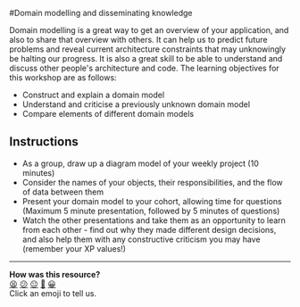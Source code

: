 #Domain modelling and disseminating knowledge

Domain modelling is a great way to get an overview of your application, and also to share that overview with others. It can help us to predict future problems and reveal current architecture constraints that may unknowingly be halting our progress. It is also a great skill to be able to understand and discuss other people's architecture and code. The learning objectives for this workshop are as follows:

* Construct and explain a domain model
* Understand and criticise a previously unknown domain model
* Compare elements of different domain models

## Instructions
* As a group, draw up a diagram model of your weekly project (10 minutes)
* Consider the names of your objects, their responsibilities, and the flow of data between them
* Present your domain model to your cohort, allowing time for questions (Maximum 5 minute presentation, followed by 5 minutes of questions)
* Watch the other presentations and take them as an opportunity to learn from each other - find out why they made different design decisions, and also help them with any constructive criticism you may have (remember your XP values!)

<!-- BEGIN GENERATED SECTION DO NOT EDIT -->

---

**How was this resource?**  
[😫](https://airtable.com/shrUJ3t7KLMqVRFKR?prefill_Repository=skills-workshops&prefill_File=further_javascript/domain-modelling/README.md&prefill_Sentiment=😫) [😕](https://airtable.com/shrUJ3t7KLMqVRFKR?prefill_Repository=skills-workshops&prefill_File=further_javascript/domain-modelling/README.md&prefill_Sentiment=😕) [😐](https://airtable.com/shrUJ3t7KLMqVRFKR?prefill_Repository=skills-workshops&prefill_File=further_javascript/domain-modelling/README.md&prefill_Sentiment=😐) [🙂](https://airtable.com/shrUJ3t7KLMqVRFKR?prefill_Repository=skills-workshops&prefill_File=further_javascript/domain-modelling/README.md&prefill_Sentiment=🙂) [😀](https://airtable.com/shrUJ3t7KLMqVRFKR?prefill_Repository=skills-workshops&prefill_File=further_javascript/domain-modelling/README.md&prefill_Sentiment=😀)  
Click an emoji to tell us.

<!-- END GENERATED SECTION DO NOT EDIT -->
